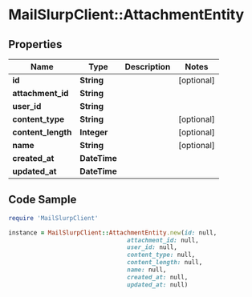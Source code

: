 # MailSlurpClient::AttachmentEntity

## Properties

Name | Type | Description | Notes
------------ | ------------- | ------------- | -------------
**id** | **String** |  | [optional] 
**attachment_id** | **String** |  | 
**user_id** | **String** |  | 
**content_type** | **String** |  | [optional] 
**content_length** | **Integer** |  | [optional] 
**name** | **String** |  | [optional] 
**created_at** | **DateTime** |  | 
**updated_at** | **DateTime** |  | 

## Code Sample

```ruby
require 'MailSlurpClient'

instance = MailSlurpClient::AttachmentEntity.new(id: null,
                                 attachment_id: null,
                                 user_id: null,
                                 content_type: null,
                                 content_length: null,
                                 name: null,
                                 created_at: null,
                                 updated_at: null)
```


